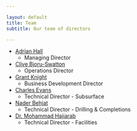 ```yaml
---

layout: default
title: Team
subtitle: Our team of directors

---
```


- [Adrian Hall](adrian.html)
    - Managing Director
- [Clive Bjoru-Swatton](clive.html)
    - Operations Director
- [Grant Knight](grant.html)
    - Business Development Director
- [Charles Evans](charles.html)
    - Technical Director - Subsurface
- [Nader Behjat](nader.html)
    - Technical Director - Drilling & Completions
- [Dr. Mohammad Hajiarab](mohammad.html)
    - Technical Director - Facilities
